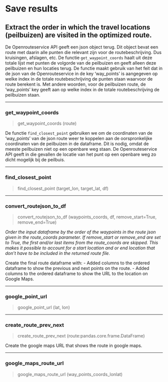 # Save results


<!-- WARNING: THIS FILE WAS AUTOGENERATED! DO NOT EDIT! -->

## Extract the order in which the travel locations (peilbuizen) are visited in the optimized route.

De Openrouteservice API geeft een json object terug. Dit object bevat
een route met daarin alle punten die relevant zijn voor de
routebeschrijving. Dus kruisingen, afslagen, etc. De functie
`get_waypoint_coords` haalt uit deze totale lijst met punten de volgorde
van de peilbuizen en geeft alleen deze peilbuizen en hun locaties terug.
De functie maakt gebruik van het feit dat in de json van de
Openrouteservice in de key ‘way_points’ is aangegeven op welke index in
de totale routebeschrijving de punten staan waarvoor de route berekent
is. Met andere woorden, voor de peilbuizen route, de ‘way_points’ key
geeft aan op welke index in de totale routebeschrijving de peilbuizen
staan.

------------------------------------------------------------------------

### get_waypoint_coords

>  get_waypoint_coords (route)

De functie `find_closest_point` gebruiken we om de coordinaten van de
‘way_points’ van de json route weer te koppelen aan de oorspronkelijke
coordinaten van de peilbuizen in de dataframe. Dit is nodig, omdat de
meeste peilbuizen niet op een openbare weg staan. De Openrouteservice
API geeft in die gevallen de locatie van het punt op een openbare weg zo
dicht mogelijk bij de peilbuis.

------------------------------------------------------------------------

### find_closest_point

>  find_closest_point (target_lon, target_lat, df)

------------------------------------------------------------------------

### convert_routejson_to_df

>  convert_routejson_to_df (waypoints_coords, df, remove_start=True,
>                               remove_end=True)

*Order the input dataframe by the order of the waypoints in the route
json given in the route_coords parameter. If remove_start or remove_end
are set to True, the first and/or last items from the route_coords are
skipped. This makes it possible to account for a start location and or
end location that don’t have to be included in the returned route file.*

Create the final route dataframe with: - Added columns to the ordered
dataframe to show the previous and next points on the route. - Added
columns to the ordered dataframe to show the URL to the location on
Google Maps.

------------------------------------------------------------------------

### google_point_url

>  google_point_url (lat, lon)

------------------------------------------------------------------------

### create_route_prev_next

>  create_route_prev_next (route:pandas.core.frame.DataFrame)

Create the google maps URL that shows the route in google maps.

------------------------------------------------------------------------

### google_maps_route_url

>  google_maps_route_url (way_points_coords_lonlat)
